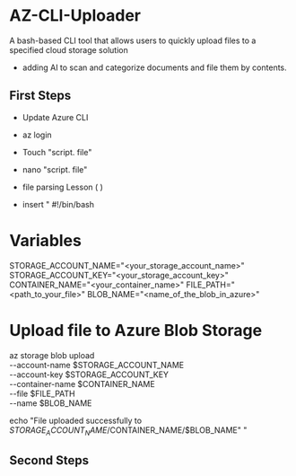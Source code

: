 # AZ-CLI-Uploader
A bash-based CLI tool that allows users to quickly upload files to a specified cloud storage solution
- adding AI to scan and categorize documents and file them by contents.
## First Steps
- Update Azure CLI
- az login
- Touch "script. file"
- nano "script. file"

- file parsing Lesson 
(  )


- insert "
#!/bin/bash

# Variables
STORAGE_ACCOUNT_NAME="<your_storage_account_name>"
STORAGE_ACCOUNT_KEY="<your_storage_account_key>"
CONTAINER_NAME="<your_container_name>"
FILE_PATH="<path_to_your_file>"
BLOB_NAME="<name_of_the_blob_in_azure>"

# Upload file to Azure Blob Storage
az storage blob upload \
  --account-name $STORAGE_ACCOUNT_NAME \
  --account-key $STORAGE_ACCOUNT_KEY \
  --container-name $CONTAINER_NAME \
  --file $FILE_PATH \
  --name $BLOB_NAME

echo "File uploaded successfully to $STORAGE_ACCOUNT_NAME/$CONTAINER_NAME/$BLOB_NAME"
"
## Second Steps
